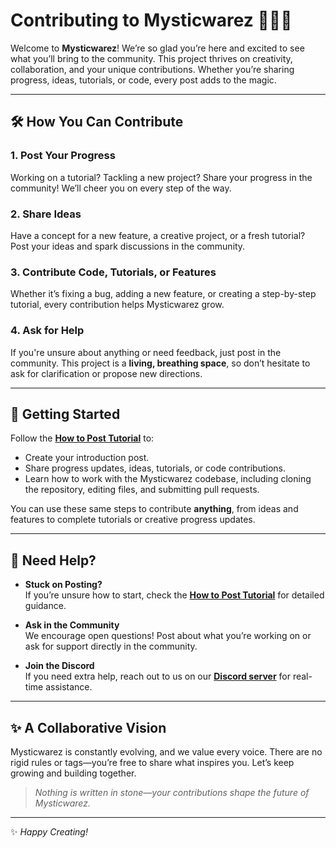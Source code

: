 # Contributing to Mysticwarez 🌌🔮✨  

Welcome to **Mysticwarez**! We’re so glad you’re here and excited to see what you’ll bring to the community. This project thrives on creativity, collaboration, and your unique contributions. Whether you’re sharing progress, ideas, tutorials, or code, every post adds to the magic.  

---

## 🛠️ How You Can Contribute  

### 1. **Post Your Progress**  
Working on a tutorial? Tackling a new project? Share your progress in the community! We’ll cheer you on every step of the way.  

### 2. **Share Ideas**  
Have a concept for a new feature, a creative project, or a fresh tutorial? Post your ideas and spark discussions in the community.  

### 3. **Contribute Code, Tutorials, or Features**  
Whether it’s fixing a bug, adding a new feature, or creating a step-by-step tutorial, every contribution helps Mysticwarez grow.  

### 4. **Ask for Help**  
If you're unsure about anything or need feedback, just post in the community. This project is a **living, breathing space**, so don’t hesitate to ask for clarification or propose new directions.  

---

## 🚀 Getting Started  

Follow the **[How to Post Tutorial](https://www.mysticwarez.com/tutorials/how-to-join-mysticwarez/index.html)** to:  
- Create your introduction post.  
- Share progress updates, ideas, tutorials, or code contributions.  
- Learn how to work with the Mysticwarez codebase, including cloning the repository, editing files, and submitting pull requests.  

You can use these same steps to contribute **anything**, from ideas and features to complete tutorials or creative progress updates.  

---

## 🌟 Need Help?  

- **Stuck on Posting?**  
   If you’re unsure how to start, check the **[How to Post Tutorial](https://www.mysticwarez.com/tutorials/how-to-join-mysticwarez/index.html)** for detailed guidance.  

- **Ask in the Community**  
   We encourage open questions! Post about what you’re working on or ask for support directly in the community.  

- **Join the Discord**  
   If you need extra help, reach out to us on our **[Discord server](https://discord.gg/YJSd4eFuRN)** for real-time assistance.  

---

## ✨ A Collaborative Vision  

Mysticwarez is constantly evolving, and we value every voice. There are no rigid rules or tags—you’re free to share what inspires you. Let’s keep growing and building together.  

> *Nothing is written in stone—your contributions shape the future of Mysticwarez.*  

---

✨ *Happy Creating!*  
